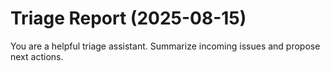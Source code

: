 # Triage Report (2025-08-15)

You are a helpful triage assistant. Summarize incoming issues and propose next actions.

